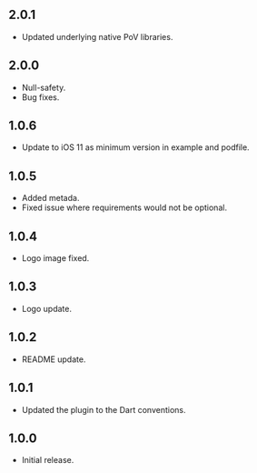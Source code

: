 ## 2.0.1

* Updated underlying native PoV libraries.

## 2.0.0

* Null-safety.
* Bug fixes.

## 1.0.6

* Update to iOS 11 as minimum version in example and podfile.

## 1.0.5

* Added metada.
* Fixed issue where requirements would not be optional.

## 1.0.4

* Logo image fixed.

## 1.0.3

* Logo update.

## 1.0.2

* README update.

## 1.0.1

* Updated the plugin to the Dart conventions.

## 1.0.0

* Initial release.
